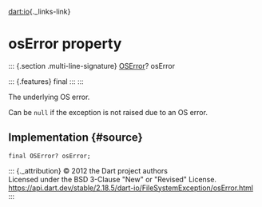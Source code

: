 [dart:io](../../dart-io/dart-io-library){._links-link}

osError property
================

::: {.section .multi-line-signature}
[OSError](../oserror-class)? osError

::: {.features}
final
:::
:::

The underlying OS error.

Can be `null` if the exception is not raised due to an OS error.

Implementation {#source}
--------------

``` {.language-dart data-language="dart"}
final OSError? osError;
```

::: {._attribution}
© 2012 the Dart project authors\
Licensed under the BSD 3-Clause \"New\" or \"Revised\" License.\
<https://api.dart.dev/stable/2.18.5/dart-io/FileSystemException/osError.html>
:::
